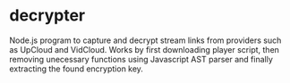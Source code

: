 # decrypter

Node.js program to capture and decrypt stream links from providers such as UpCloud and VidCloud.
Works by first downloading player script, then removing unecessary functions using Javascript AST parser and finally extracting the found encryption key.
